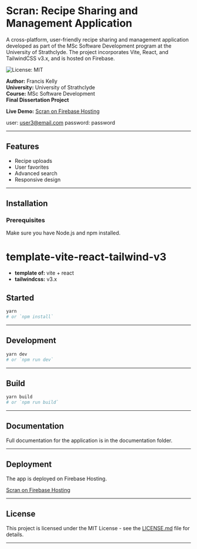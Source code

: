 # Scran: Recipe Sharing and Management Application

A cross-platform, user-friendly recipe sharing and management application developed as part of the MSc Software Development program at the University of Strathclyde. The project incorporates Vite, React, and TailwindCSS v3.x, and is hosted on Firebase.

![License: MIT](https://img.shields.io/badge/License-MIT-yellow.svg)

**Author:** Francis Kelly  
**University:** University of Strathclyde  
**Course:** MSc Software Development  
**Final Dissertation Project**

**Live Demo:** [Scran on Firebase Hosting](https://scran-vite-2b11a.web.app/)

user: user3@email.com
password: password

---

## Features

- Recipe uploads
- User favorites
- Advanced search
- Responsive design

---

## Installation

### Prerequisites

Make sure you have Node.js and npm installed.

# template-vite-react-tailwind-v3

- **template of:** vite + react
- **tailwindcss:** v3.x

## Started

```bash
yarn
# or `npm install`
```

---

## Development

```bash
yarn dev
# or `npm run dev`
```

---

## Build

```bash
yarn build
# or `npm run build`
```

---

## Documentation

Full documentation for the application is in the documentation folder.

---

## Deployment

The app is deployed on Firebase Hosting.

[Scran on Firebase Hosting](https://scran-vite-2b11a.web.app/)

---

## License

This project is licensed under the MIT License - see the [LICENSE.md](LICENSE.md) file for details.

---
